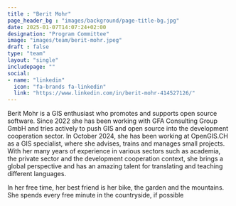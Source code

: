 ```yaml
---
title : "Berit Mohr"
page_header_bg : "images/background/page-title-bg.jpg"
date: 2025-01-07T14:07:24+02:00
designation: "Program Committee"
image: "images/team/berit-mohr.jpeg"
draft : false
type: "team"
layout: "single"
includepage: ""
social:
- name: "linkedin"
  icon: "fa-brands fa-linkedin"
  link: "https://www.linkedin.com/in/berit-mohr-414527126/"
---
```


Berit Mohr is a GIS enthusiast who promotes and supports open source software.
Since 2022 she has been working with GFA Consulting Group GmbH and tries
actively to push GIS and open source into the development cooperation sector.
In October 2024, she has been working at OpenGIS.CH as a GIS specialist, where
she advises, trains and manages small projects. With her many years of
experience in various sectors such as academia, the private sector and the
development cooperation context, she brings a global perspective and has an
amazing talent for translating and teaching different languages.

In her free time, her best friend is her bike, the garden and the mountains.
She spends every free minute in the countryside, if possible
